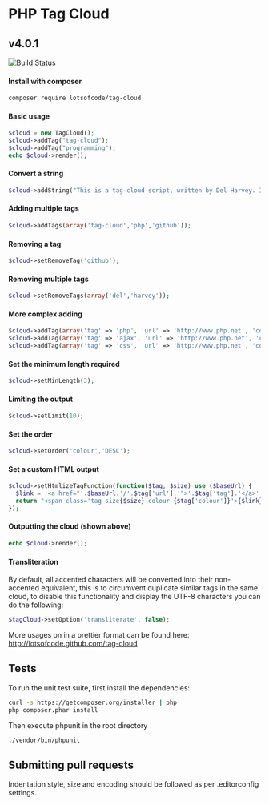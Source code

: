 # PHP Tag Cloud
## v4.0.1

[![Build Status](https://travis-ci.org/lotsofcode/tag-cloud.png?branch=master)](https://travis-ci.org/lotsofcode/tag-cloud)

#### Install with composer

```bash
composer require lotsofcode/tag-cloud
```

#### Basic usage

```php
$cloud = new TagCloud();
$cloud->addTag("tag-cloud");
$cloud->addTag("programming");
echo $cloud->render();
```

#### Convert a string

```php
$cloud->addString("This is a tag-cloud script, written by Del Harvey. I wrote this tag-cloud class because I just love writing code.");
```

#### Adding multiple tags

```php
$cloud->addTags(array('tag-cloud','php','github'));
```

#### Removing a tag

```php
$cloud->setRemoveTag('github');
```

#### Removing multiple tags

```php
$cloud->setRemoveTags(array('del','harvey'));
```

#### More complex adding

```php
$cloud->addTag(array('tag' => 'php', 'url' => 'http://www.php.net', 'colour' => 1));
$cloud->addTag(array('tag' => 'ajax', 'url' => 'http://www.php.net', 'colour' => 2));
$cloud->addTag(array('tag' => 'css', 'url' => 'http://www.php.net', 'colour' => 3));
```

#### Set the minimum length required

```php
$cloud->setMinLength(3);
```

#### Limiting the output

```php
$cloud->setLimit(10);
```

#### Set the order

```php
$cloud->setOrder('colour','DESC');
```

#### Set a custom HTML output

```php
$cloud->setHtmlizeTagFunction(function($tag, $size) use ($baseUrl) {
  $link = '<a href="'.$baseUrl.'/'.$tag['url'].'">'.$tag['tag'].'</a>';
  return "<span class='tag size{$size} colour-{$tag['colour']}'>{$link}</span> ";
});
```

#### Outputting the cloud (shown above)

```php
echo $cloud->render();
```

#### Transliteration

By default, all accented characters will be converted into their non-accented equivalent,
this is to circumvent duplicate similar tags in the same cloud, to disable this functionality
and display the UTF-8 characters you can do the following:

```php
$tagCloud->setOption('transliterate', false);
```

More usages on in a prettier format can be found here: http://lotsofcode.github.com/tag-cloud

## Tests

To run the unit test suite, first install the dependencies:

```bash
curl -s https://getcomposer.org/installer | php
php composer.phar install
```

Then execute phpunit in the root directory

```bash
./vendor/bin/phpunit
```

## Submitting pull requests

Indentation style, size and encoding should be followed as per .editorconfig settings.
